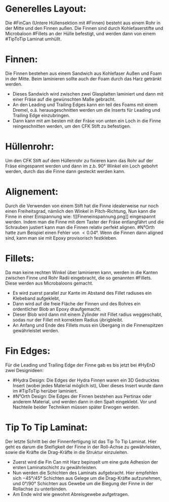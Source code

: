 # Generelles Layout:

Die #FinCan (Untere Hüllensektion mit #Finnen) besteht aus einem Rohr in der Mitte und den Finnen außen. Die Finnen sind durch Kohlefaserstifte und Microbaloon #Fillets  an der Hülle befestigt, und werden dann von einem #TipToTip  Laminat umhüllt.

# Finnen:

Die Finnen bestehen aus einem Sandwich aus Kohlefaser Außen und Foam in der Mitte. Beim laminieren sollte auch der Foam durch das Harz getränkt werden.
- Dieses Sandwich wird zwischen zwei Glasplatten laminiert und dann mit einer Fräse auf die gewünschten Maße gebracht.
- An den Leading und Trailing Edges kann ein teil des Foams mit einem Dremel, o.ä. herausgeschnitten werden um die Inserts für Leading und Trailing Edge einzubringen. 
- Dann kann mit am besten mit der Fräse von unten ein Loch in die Finne reingeschnitten werden, um den CFK Stift zu befestigen.

# Hüllenrohr:

Um den CFK Stift auf dem Hüllenrohr zu fixieren kann das Rohr auf der Fräse eingespannt werden und dann im z.b. 90° Winkel ein Loch gebohrt werden, durch das die Finne dann gesteckt werden kann. 

# Alignement:

Durch die Verwenden von einem Stift hat die Finne idealerweise nur noch einen Freiheitsgrad, nämlich den Winkel in Pitch-Richtung, Nun kann die Finne in einer Einspannung wie: ![[Fineneinspannung.png]]
eingespannt werden. Indem man die Finne mit dem Taster der Fräse entlangfährt und die Schrauben justiert kann man die Finnen relativ perfekt alignen. #N²Orth hatte zum Beispiel einen Fehler von $<0.04°$.  Wenn die Finnen dann aligned sind, kann man sie mit Epoxy provisorisch festkleben.

# Fillets:

Da man keine rechten Winkel über laminieren kann, werden in die Kanten zwischen Finne und Rohr Radii eingebracht, die so genannten #Fillets. Diese werden aus Microbaloons gemacht. 
- Es wird zuerst parallel zur Kante im Abstand des Fillet radiuses ein Klebeband aufgeklebt, 
- Dann wird auf die freie Fläche der Finnen und des Rohres ein ordentlicher Blob an Epoxy draufgemacht. 
- Dieser Blob wird dann mit einem Zylinder mit Fillet radius weggeschabt, sodas nur der Fillet mit korrektem Radius übrigbleibt. 
- An Anfang und Ende des Fillets muss ein Übergang in die Finnenspitzen gewährleistet werden.

# Fin Edges:

Für die Leading und Trailing Edge der Finne gab es bis jetzt bei #HyEnD zwei Designideen:
- #Hydra Design: Die Edges der Hydra Finnen waren ein 3D Gedrucktes Insert (wobei jedes Material möglich ist), Über dieses Insert wurde dann im #TipToTip herüber laminiert.
- #N²Orth Design: Die Edges der Finnen bestehen aus Pertinax oder anderem Material, und werden dann in den Spalt eingeklebt.
Vor und Nachteile beider Techniken müssen später Erwogen werden.

# Tip To Tip Laminat:

Der letzte Schritt bei der Finnenfertigung ist das Tip To Tip Laminat. Hier geht es darum die Steifigkeit der Finne in der Roll-Achse zu gewährleisten, sowie die Kräfte die Drag-Kräfte in die Struktur einzuleiten. 
- Zuerst wird die Fin Can mit Harz bepinselt um eine gute Adhesion der ersten Laminatschicht zu gewährleisten.
- Nun werden die Schichten des Laminats aufgebracht. Hier empfehlen sich $-45° / 45°$ Schichten aus Gelege um die Drag-Kräfte aufzunehmen, und $0°/90°$ Schichten aus Gewebe um die Biegung der Finne in der Rollachse zu unterbinden. 
- Am Ende wird wie gewohnt Abreisgewebe aufgetragen.
